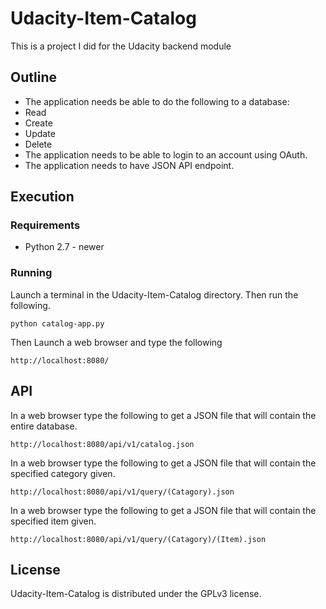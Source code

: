 # Udacity-Item-Catalog

This is a project I did for the Udacity backend module

## Outline
* The application needs be able to do the following to a database:
 * Read
 * Create
 * Update
 * Delete
* The application needs to be able to login to an account using OAuth.
* The application needs to have JSON API endpoint.

## Execution

### Requirements
* Python 2.7 - newer

### Running
Launch a terminal in the Udacity-Item-Catalog directory. Then run the following.
```
python catalog-app.py
```
Then Launch a web browser and type the following
```
http://localhost:8080/
```
## API
In a web browser type the following to get a JSON file that will contain the entire database.
```
http://localhost:8080/api/v1/catalog.json
```
In a web browser type the following to get a JSON file that will contain the specified category given.
```
http://localhost:8080/api/v1/query/(Catagory).json
```
In a web browser type the following to get a JSON file that will contain the specified item given.
```
http://localhost:8080/api/v1/query/(Catagory)/(Item).json
```

## License
Udacity-Item-Catalog is distributed under the GPLv3 license.

